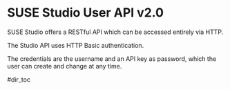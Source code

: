 # SUSE Studio User API v2.0

SUSE Studio offers a RESTful API which can be accessed entirely via HTTP.

The Studio API uses HTTP Basic authentication.

The credentials are the username and an API key as password, which the
user can create and change at any time.

#dir_toc
